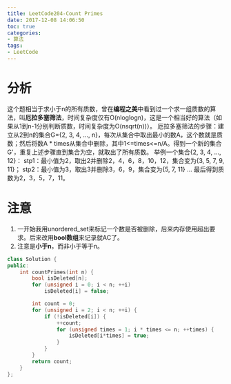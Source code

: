 ```yaml
---
title: LeetCode204-Count Primes
date: 2017-12-08 14:06:50
toc: true
categories: 
- 算法
tags:
- LeetCode
---
```

# 分析
这个题相当于求小于n的所有质数，曾在**编程之美**中看到过一个求一组质数的算法，叫**厄拉多塞筛法**，时间复杂度仅有O(nloglogn)，这是一个相当好的算法（如果从1到n-1分别判断质数，时间复杂度为O(nsqrt(n))）。
厄拉多塞筛法的步骤：建立从2到n的集合G={2, 3, 4, ..., n}，每次从集合中取出最小的数A，这个数就是质数；然后将数A * times从集合中删除，其中1<=times<=n/A。得到一个新的集合G'，重复上述步骤直到集合为空，就取出了所有质数。
举例一个集合{2, 3, 4, ..., 12}：
stp1：最小值为2，取出2并删除2，4，6，8，10，12，集合变为{3, 5, 7, 9, 11}；
stp2：最小值为3，取出3并删除3，6，9，集合变为{5, 7, 11}
...
最后得到质数为2，3，5，7，11。

# 注意
1. 一开始我用unordered_set来标记一个数是否被删除，后来内存使用超出要求。后来改用**bool数组**来记录就AC了。
2. 注意是**小于n**，而非小于等于n。

```cpp
class Solution {
public:
    int countPrimes(int n) {
        bool isDeleted[n];
        for (unsigned i = 0; i < n; ++i)
            isDeleted[i] = false;

        int count = 0;
        for (unsigned i = 2; i < n; ++i) {
            if (!isDeleted[i]) {
                ++count;
                for (unsigned times = 1; i * times <= n; ++times) {
                    isDeleted[i*times] = true;
                }
            }
        }
        return count;
    }
};
```
